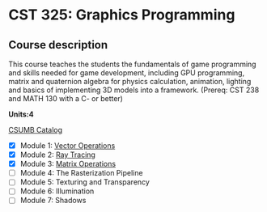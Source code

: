 # CST 325: Graphics Programming
## Course description
This course teaches the students the fundamentals of game programming and skills needed for game development, including GPU programming, matrix and quaternion algebra for physics calculation, animation, lighting and basics of implementing 3D models into a framework. (Prereq: CST 238 and MATH 130 with a C- or better)

**Units:4**

[CSUMB Catalog](https://csumb.edu/course/cst/325)

- [x] Module 1: [Vector Operations](https://github.com/kazemicode/CST-325/tree/master/Module%201)
- [x] Module 2: [Ray Tracing](https://github.com/kazemicode/CST-325/tree/master/Module%202)
- [x] Module 3: [Matrix Operations](https://github.com/kazemicode/CST-325/tree/master/Module%203/Matrix-Files)
- [ ] Module 4: The Rasterization Pipeline
- [ ] Module 5: Texturing and Transparency
- [ ] Module 6: Illumination
- [ ] Module 7: Shadows

